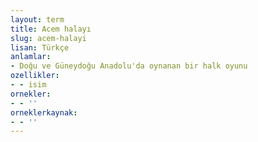 ```yaml
---
layout: term
title: Acem halayı
slug: acem-halayi
lisan: Türkçe
anlamlar:
- Doğu ve Güneydoğu Anadolu'da oynanan bir halk oyunu
ozellikler:
- - isim
ornekler:
- - ''
orneklerkaynak:
- - ''
---
```

